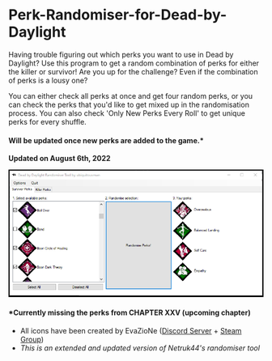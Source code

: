 # Perk-Randomiser-for-Dead-by-Daylight

Having trouble figuring out which perks you want to use in Dead by Daylight? Use this program to get a random combination of perks for either the killer or survivor! Are you up for the challenge? Even if the combination of perks is a lousy one?

You can either check all perks at once and get four random perks, or you can check the perks that you'd like to get mixed up in the randomisation process. You can also check 'Only New Perks Every Roll' to get unique perks for every shuffle.

#### Will be updated once new perks are added to the game.*

**Updated on August 6th, 2022**

![Image of Program](/screenshot-of-program/Capture.PNG)

#### *Currently missing the perks from CHAPTER XXV (upcoming chapter)

- All icons have been created by EvaZioNe ([Discord Server](https://discord.com/invite/pYVKCZR) + [Steam Group](https://steamcommunity.com/groups/Nebula_Perks))
- *This is an extended and updated version of Netruk44's randomiser tool*

